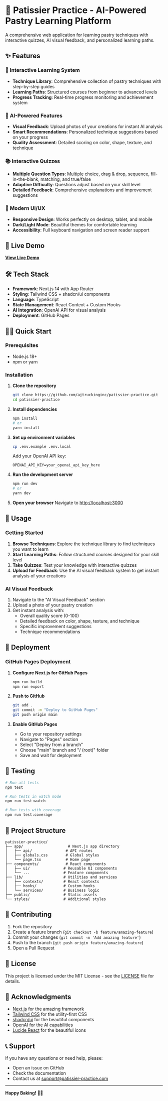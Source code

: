 # 🍰 Patissier Practice - AI-Powered Pastry Learning Platform

A comprehensive web application for learning pastry techniques with interactive quizzes, AI visual feedback, and personalized learning paths.

## ✨ Features

### 🎯 **Interactive Learning System**
- **Technique Library**: Comprehensive collection of pastry techniques with step-by-step guides
- **Learning Paths**: Structured courses from beginner to advanced levels
- **Progress Tracking**: Real-time progress monitoring and achievement system

### 🧠 **AI-Powered Features**
- **Visual Feedback**: Upload photos of your creations for instant AI analysis
- **Smart Recommendations**: Personalized technique suggestions based on your progress
- **Quality Assessment**: Detailed scoring on color, shape, texture, and technique

### 📚 **Interactive Quizzes**
- **Multiple Question Types**: Multiple choice, drag & drop, sequence, fill-in-the-blank, matching, and true/false
- **Adaptive Difficulty**: Questions adjust based on your skill level
- **Detailed Feedback**: Comprehensive explanations and improvement suggestions

### 🎨 **Modern UI/UX**
- **Responsive Design**: Works perfectly on desktop, tablet, and mobile
- **Dark/Light Mode**: Beautiful themes for comfortable learning
- **Accessibility**: Full keyboard navigation and screen reader support

## 🚀 Live Demo

**[View Live Demo](https://ajtruckinginc.github.io/patissier-practice)**

## 🛠️ Tech Stack

- **Framework**: Next.js 14 with App Router
- **Styling**: Tailwind CSS + shadcn/ui components
- **Language**: TypeScript
- **State Management**: React Context + Custom Hooks
- **AI Integration**: OpenAI API for visual analysis
- **Deployment**: GitHub Pages

## 🏃‍♂️ Quick Start

### Prerequisites
- Node.js 18+ 
- npm or yarn

### Installation

1. **Clone the repository**
   ```bash
   git clone https://github.com/ajtruckinginc/patissier-practice.git
   cd patissier-practice
   ```

2. **Install dependencies**
   ```bash
   npm install
   # or
   yarn install
   ```

3. **Set up environment variables**
   ```bash
   cp .env.example .env.local
   ```
   
   Add your OpenAI API key:
   ```env
   OPENAI_API_KEY=your_openai_api_key_here
   ```

4. **Run the development server**
   ```bash
   npm run dev
   # or
   yarn dev
   ```

5. **Open your browser**
   Navigate to [http://localhost:3000](http://localhost:3000)

## 📱 Usage

### Getting Started
1. **Browse Techniques**: Explore the technique library to find techniques you want to learn
2. **Start Learning Paths**: Follow structured courses designed for your skill level
3. **Take Quizzes**: Test your knowledge with interactive quizzes
4. **Upload for Feedback**: Use the AI visual feedback system to get instant analysis of your creations

### AI Visual Feedback
1. Navigate to the "AI Visual Feedback" section
2. Upload a photo of your pastry creation
3. Get instant analysis with:
   - Overall quality score (0-100)
   - Detailed feedback on color, shape, texture, and technique
   - Specific improvement suggestions
   - Technique recommendations

## 🚀 Deployment

### GitHub Pages Deployment

1. **Configure Next.js for GitHub Pages**
   ```bash
   npm run build
   npm run export
   ```

2. **Push to GitHub**
   ```bash
   git add .
   git commit -m "Deploy to GitHub Pages"
   git push origin main
   ```

3. **Enable GitHub Pages**
   - Go to your repository settings
   - Navigate to "Pages" section
   - Select "Deploy from a branch"
   - Choose "main" branch and "/ (root)" folder
   - Save and wait for deployment

## 🧪 Testing

```bash
# Run all tests
npm test

# Run tests in watch mode
npm run test:watch

# Run tests with coverage
npm run test:coverage
```

## 📁 Project Structure

```
patissier-practice/
├── app/                    # Next.js app directory
│   ├── api/               # API routes
│   ├── globals.css        # Global styles
│   └── page.tsx           # Home page
├── components/            # React components
│   ├── ui/               # Reusable UI components
│   └── ...               # Feature components
├── lib/                  # Utilities and services
│   ├── contexts/         # React contexts
│   ├── hooks/            # Custom hooks
│   └── services/         # Business logic
├── public/               # Static assets
└── styles/               # Additional styles
```

## 🤝 Contributing

1. Fork the repository
2. Create a feature branch (`git checkout -b feature/amazing-feature`)
3. Commit your changes (`git commit -m 'Add amazing feature'`)
4. Push to the branch (`git push origin feature/amazing-feature`)
5. Open a Pull Request

## 📄 License

This project is licensed under the MIT License - see the [LICENSE](LICENSE) file for details.

## 🙏 Acknowledgments

- [Next.js](https://nextjs.org/) for the amazing framework
- [Tailwind CSS](https://tailwindcss.com/) for the utility-first CSS
- [shadcn/ui](https://ui.shadcn.com/) for the beautiful components
- [OpenAI](https://openai.com/) for the AI capabilities
- [Lucide React](https://lucide.dev/) for the beautiful icons

## 📞 Support

If you have any questions or need help, please:
- Open an issue on GitHub
- Check the documentation
- Contact us at support@patissier-practice.com

---

**Happy Baking! 🍰✨**